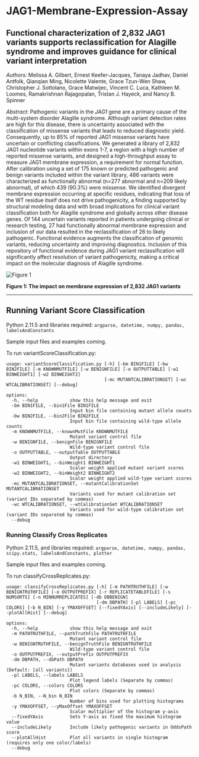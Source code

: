 # JAG1-Membrane-Expression-Assay
## Functional characterization of 2,832 JAG1 variants supports reclassification for Alagille syndrome and improves guidance for clinical variant interpretation

*Authors:* Melissa A. Gilbert, Ernest Keefer-Jacques, Tanaya Jadhav, Daniel Antfolk, Qianqian Ming, Nicolette Valente, Grace Tzun-Wen Shaw, Christopher J. Sottolano, Grace Matwijec, Vincent C. Luca, Kathleen M. Loomes, Ramakrishnan Rajagopalan, Tristan J. Hayeck, and Nancy B. Spinner

*Abstract:* Pathogenic variants in the *JAG1* gene are a primary cause of the multi-system disorder Alagille syndrome. Although variant detection rates are high for this disease, there is uncertainty associated with the classification of missense variants that leads to reduced diagnostic yield. Consequently, up to 85% of reported JAG1 missense variants have uncertain or conflicting classifications. We generated a library of 2,832 JAG1 nucleotide variants within exons 1-7, a region with a high number of reported missense variants, and designed a high-throughput assay to measure JAG1 membrane expression, a requirement for normal function. After calibration using a set of 175 known or predicted pathogenic and benign variants included within the variant library, 486 variants were characterized as functionally abnormal (n=277 abnormal and n=209 likely abnormal), of which 439 (90.3%) were missense. We identified divergent membrane expression occurring at specific residues, indicating that loss of the WT residue itself does not drive pathogenicity, a finding supported by structural modeling data and with broad implications for clinical variant classification both for Alagille syndrome and globally across other disease genes. Of 144 uncertain variants reported in patients undergoing clinical or research testing, 27 had functionally abnormal membrane expression and inclusion of our data resulted in the reclassification of 26 to likely pathogenic. Functional evidence augments the classification of genomic variants, reducing uncertainty and improving diagnostics. Inclusion of this repository of functional evidence during JAG1 variant reclassification will significantly affect resolution of variant pathogenicity, making a critical impact on the molecular diagnosis of Alagille syndrome.

![Figure 1](https://github.com/tris-10/JAG1-Membrane-Expression-Assay/blob/main/figures/Graphical%20Abstract1_rev.tif)

**Figure 1: The impact on membrane expression of 2,832 JAG1 variants**

-----------------------------------------------------

## Running Variant Score Classification
Python 2.11.5 and libraries required: `argparse, datetime, numpy, pandas, labelsAndConstants`

Sample input files and examples coming.

To run variantScoreClassification.py:

```
usage: variantScoreClassification.py [-h] [-bm BIN1FILE] [-bw BIN2FILE] [-m KNOWNMUTFILE] [-w BENIGNFILE] [-o OUTPUTTABLE] [-w1 BINWEIGHT1] [-w2 BINWEIGHT2]
                                     [-mc MUTANTCALIBRATIONSET] [-wc WTCALIBRATIONSET] [--debug]                                                            
                                                                                                                                                            
options:                                                                                                                                                    
  -h, --help            show this help message and exit                                                                                                     
  -bm BIN1FILE, --bin1File BIN1FILE                                                                                                                         
                        Input bin file containing mutant allele counts                                                                                      
  -bw BIN2FILE, --bin2File BIN2FILE                                                                                                                         
                        Input bin file containing wild-type allele counts                                                                                   
  -m KNOWNMUTFILE, --knownMutFile KNOWNMUTFILE
                        Mutant variant control file
  -w BENIGNFILE, --benignFile BENIGNFILE
                        Wild-type variant control file
  -o OUTPUTTABLE, --outputTable OUTPUTTABLE
                        Output directory
  -w1 BINWEIGHT1, --binWeight1 BINWEIGHT1
                        Scalar weight applied mutant variant scores
  -w2 BINWEIGHT2, --binWeight2 BINWEIGHT2
                        Scalar weight applied wild-type variant scores
  -mc MUTANTCALIBRATIONSET, --mutantCalibrationSet MUTANTCALIBRATIONSET
                        Variants used for mutant calibration set (variant IDs separated by commas)
  -wc WTCALIBRATIONSET, --wtCalibrationSet WTCALIBRATIONSET
                        Variants used for wild-type calibration set (variant IDs separated by commas)
  --debug
```


### Running Classify Cross Replicates
Python 2.11.5, and libraries required: `argparse, datetime, numpy, pandas, scipy.stats, labelsAndConstants, plotter`

Sample input files and examples coming.

To run classifyCrossReplicates.py:

```
usage: classifyCrossReplicates.py [-h] [-m PATHTRUTHFILE] [-w BENIGNTRUTHFILE] [-o OUTPUTPREFIX] [-r REPLICATETABLEFILE] [-s NUMSORTS] [-n MINNUMREPLICATES] [-db DBBENIGN]
                                  [-dm DBPATH] [-pl LABELS] [-pc COLORS] [-b N_BIN] [-y YMAXOFFSET] [--fixedYAxis] [--includeLikely] [--plotAllHist] [--debug]

options:
  -h, --help            show this help message and exit
  -m PATHTRUTHFILE, --pathTruthFile PATHTRUTHFILE
                        Mutant variant control file
  -w BENIGNTRUTHFILE, --benignTruthFile BENIGNTRUTHFILE
                        Wild-type variant control file
  -o OUTPUTPREFIX, --outputPrefix OUTPUTPREFIX
  -dm DBPATH, --dbPath DBPATH
                        Mutant variants databases used in analysis (Default: [all variants])
  -pl LABELS, --labels LABELS
                        Plot legend labels (Separate by commas)
  -pc COLORS, --colors COLORS
                        Plot colors (Separate by commas)
  -b N_BIN, --N_bin N_BIN
                        Number of bins used for plotting histograms
  -y YMAXOFFSET, --yMaxOffset YMAXOFFSET
                        Scalar multiplier of the histogram y-axis
  --fixedYAxis          Sets Y-axis as fixed the maximum histogram value
  --includeLikely       Include likely pathogenic variants in OddsPath score
  --plotAllHist         Plot all variants in single histogram (requires only one color/labels)
  --debug
```